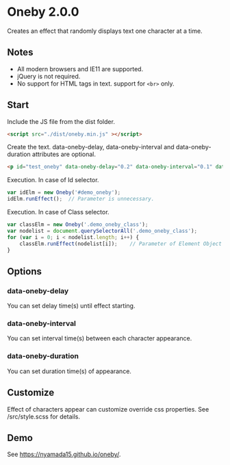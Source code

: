 Oneby 2.0.0
=======

Creates an effect that randomly displays text one character at a time.

## Notes
- All modern browsers and IE11 are supported.
- jQuery is not required.
- No support for HTML tags in text. support for `<br>` only.

## Start
Include the JS file from the dist folder.
```html
<script src="./dist/oneby.min.js" ></script>
```

Create the text.
data-oneby-delay, data-oneby-interval and data-oneby-duration attributes are optional.
```html
<p id="test_oneby" data-oneby-delay="0.2" data-oneby-interval="0.1" data-oneby-duration="0.6">Oneby test</p>
```

Execution.
In case of Id selector.
```javascript
var idElm = new Oneby('#demo_oneby');
idElm.runEffect();  // Parameter is unnecessary.
```

Execution.
In case of Class selector.
```javascript
var classElm = new Oneby('.demo_oneby_class');
var nodelist = document.querySelectorAll('.demo_oneby_class');
for (var i = 0; i < nodelist.length; i++) {
    classElm.runEffect(nodelist[i]);    // Parameter of Element Object is required.
}
```

## Options
### data-oneby-delay
You can set delay time(s) until effect starting.

### data-oneby-interval
You can set interval time(s) between each character appearance.

### data-oneby-duration
You can set duration time(s) of appearance.

## Customize
Effect of characters appear can customize override css properties.
See /src/style.scss for details.

## Demo
See https://nyamada15.github.io/oneby/.